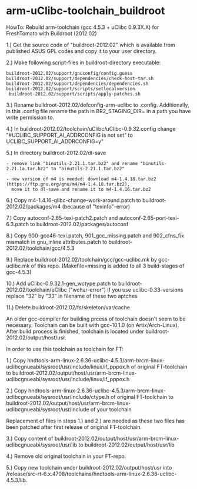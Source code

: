 # arm-uClibc-toolchain_buildroot
HowTo: Rebuild arm-toolchain (gcc 4.5.3 + uClibc 0.9.3X.X) for FreshTomato with Buildroot (2012.02) 


1.) Get the source code of "buildroot-2012.02" which is available from published ASUS GPL codes and copy it to your 
    user directory.

2.) Make following script-files in buildroot-directory executable:
	 
    buildroot-2012.02/support/gnuconfig/config.guess 
    buildroot-2012.02/support/dependencies/check-host-tar.sh
    buildroot-2012.02/support/dependencies/dependencies.sh  
    buildroot-2012.02/support/scripts/setlocalversion
	 buildroot-2012.02/support/scripts/apply-patches.sh

3.) Rename buildroot-2012.02/defconfig-arm-uclibc to .config.
    Additionally, in this .config file rename the path in BR2_STAGING_DIR= in a path you have write permission to.
    
4.) In buildroot-2012.02/toolchain/uClibc/uClibc-0.9.32.config change "#UCLIBC_SUPPORT_AI_ADDRCONFIG is not set" 
    to UCLIBC_SUPPORT_AI_ADDRCONFIG=y" 

5.) In directory buildroot-2012.02/dl-save 

    - remove link "binutils-2.21.1.tar.bz2" and rename "binutils-2.21.1a.tar.bz2" to "binutils-2.21.1.tar.bz2"
    
    - new version of m4 is needed: download m4-1.4.18.tar.bz2 (https://ftp.gnu.org/gnu/m4/m4-1.4.18.tar.bz2), 
      move it to dl-save and rename it to m4-1.4.16.tar.bz2

6.) Copy m4-1.4.16-glibc-change-work-around.patch to buildroot-2012.02/packages/m4 (because of "texinfo"-error)

7.) Copy autoconf-2.65-texi-patch2.patch and autoconf-2.65-port-texi-6.3.patch to buildroot-2012.02/packages/autoconf 

8.) Copy 900-gcc46-texi.patch, 901_gcc_missing.patch and 902_cfns_fix mismatch in gnu_inline attributes.patch to 
   buildroot-2012.02/toolchain/gcc/4.5.3 
   
9.) Replace buildroot-2012.02/toolchain/gcc/gcc-uclibc.mk by gcc-uclibc.mk of this repo. (Makefile=missing is added to all 3 build-stages of gcc-4.5.3) 

10.) Add uClibc-0.9.32.1-gen_wctype.patch to buildroot-2012.02/toolchain/uClibc  ("wchar-error")
   If you use uclibc-0.33-versions replace "32" by "33" in filename of these two aptches
   
11.) Delete buildroot-2012.02/fs/skeleton/var/cache

An older gcc-compiler for building prcess of toolchain doesn't seem to be necessary. Toolchain can be built with gcc-10.1.0 (on Artix/Arch-Linux). After build process is finished, toolchain is located under buildroot-2012.02/output/host/usr.

In order to use this toolchain as toolchain for FT:

1.) Copy hndtools-arm-linux-2.6.36-uclibc-4.5.3/arm-brcm-linux-uclibcgnueabi/sysroot/usr/include/linux/if_pppox.h
of original FT-toolchain to buildroot-2012.02/output/host/usr/arm-brcm-linux-uclibcgnueabi/sysroot/usr/include/linux/if_pppox.h

2.) Copy hndtools-arm-linux-2.6.36-uclibc-4.5.3/arm-brcm-linux-uclibcgnueabi/sysroot/usr/include/ctype.h of original FT-toolchain to buildroot-2012.02/output/host/usr/arm-brcm-linux-uclibcgnueabi/sysroot/usr/include of your toolchain

Replacement of files in steps 1.) and 2.) are needed as these two files has been patched after first release of original FT-toolchain.

3.) Copy content of buildroot-2012.02/output/host/usr/arm-brcm-linux-uclibcgnueabi/sysroot/usr/lib to buildroot-2012.02/output/host/usr/lib

4.) Remove old original toolchain in your FT-repo. 

5.) Copy new toolchain under buildroot-2012.02/output/host/usr into <path to your local FT-repo>/release/src-rt-6.x.4708/toolchains/hndtools-arm-linux-2.6.36-uclibc-4.5.3/lib.
